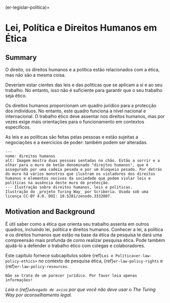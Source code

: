 (er-legislar-política)=
# Lei, Política e Direitos Humanos em Ética

## Summary
O direito, os direitos humanos e a política estão relacionados com a ética, mas não são a mesma coisa.

Deveriam estar cientes das leis e das políticas que se aplicam a si e ao seu trabalho. No entanto, isso não é suficiente para garantir que o seu trabalho seja ético.

Os direitos humanos proporcionam um quadro jurídico para a protecção dos indivíduos. No entanto, este quadro funciona a nível nacional e internacional. O trabalho ético deve assentar nos direitos humanos, mas por vezes exige mais orientações para o funcionamento em contextos específicos.

As leis e as políticas são feitas pelas pessoas e estão sujeitas a negociações e a exercícios de poder: também podem ser alteradas.

```{figure} ../figures/human-rights.*
---
nome: direitos humanos
alt: Imagem mostra duas pessoas sentadas no chão. Estão a sorrir e a olhar para o muro de betão denominado "direitos humanos", que é assegurado por uma cadeia pesada e por um bloqueio pesado. Por detrás do muro há vários monstros que ilustram os violadores dos direitos humanos e elementos nocivos da sociedade que podem violar leis e políticas na ausência deste muro de protecção.
--- Ilustração sobre direitos humanos, leis e políticas.
Ilustração do _projeto Turing Way_ por Scriberia. Usada sob uma licença CC-BY 4.0. DOI: 10.5281/zenodo.3332807.
```

## Motivation and Background

É útil saber como a ética que orienta seu trabalho assenta em outros quadros, incluindo lei, política e direitos humanos. Conhecer a lei, a política e os direitos humanos que estão na base da ética da pesquisa te dará uma compreensão mais profunda de como realizar pesquisa ética. Pode também ajudá-lo a defender o trabalho ético com colegas e colaboradores.

Este capítulo fornece subcapítulos sobre {ref}`Lei e Política<er-law-policy-ethics>` no contexto de pesquisa ética, {ref}`er-law-policy-rights` e {ref}`er-law-policy-resources`.

```{attention}
Não se trata de um parecer jurídico. Por favor leia apenas informações!
```
*Leia o {ref}`advogado de aviso` por que você não deve usar o The Turing Way por aconselhamento legal.*
